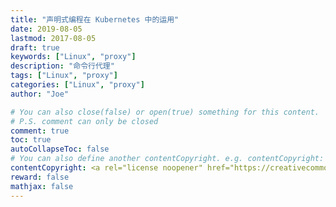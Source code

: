 ```yaml
---
title: "声明式编程在 Kubernetes 中的运用"
date: 2019-08-05
lastmod: 2017-08-05
draft: true
keywords: ["Linux", "proxy"]
description: "命令行代理"
tags: ["Linux", "proxy"]
categories: ["Linux", "proxy"]
author: "Joe"

# You can also close(false) or open(true) something for this content.
# P.S. comment can only be closed
comment: true
toc: true
autoCollapseToc: false
# You can also define another contentCopyright. e.g. contentCopyright: "This is another copyright."
contentCopyright: <a rel="license noopener" href="https://creativecommons.org/licenses/by-nc-nd/4.0/deed.zh" target="_blank">CC BY-NC-ND 4.0</a>
reward: false
mathjax: false
---
```


